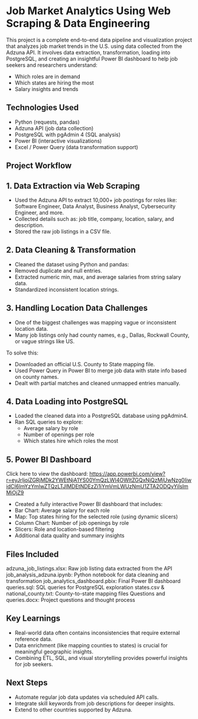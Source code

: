# Job Market Analytics Using Web Scraping & Data Engineering
This project is a complete end-to-end data pipeline and visualization project that analyzes job market trends in the U.S. using data collected from the Adzuna API. It involves data extraction, transformation, loading into PostgreSQL, and creating an insightful Power BI dashboard to help job seekers and researchers understand:
- Which roles are in demand
- Which states are hiring the most
- Salary insights and trends

## Technologies Used
- Python (requests, pandas)
- Adzuna API (job data collection)
- PostgreSQL with pgAdmin 4 (SQL analysis)
- Power BI (interactive visualizations)
- Excel / Power Query (data transformation support)

## Project Workflow
## 1. Data Extraction via Web Scraping ##
- Used the Adzuna API to extract 10,000+ job postings for roles like: Software Engineer, Data Analyst, Business Analyst, Cybersecurity Engineer, and more.
- Collected details such as: job title, company, location, salary, and description.
- Stored the raw job listings in a CSV file.

## 2. Data Cleaning & Transformation ##
- Cleaned the dataset using Python and pandas:
- Removed duplicate and null entries.
- Extracted numeric min, max, and average salaries from string salary data.
- Standardized inconsistent location strings.

## 3. Handling Location Data Challenges ##
- One of the biggest challenges was mapping vague or inconsistent location data.
- Many job listings only had county names, e.g., Dallas, Rockwall County, or vague strings like US.

To solve this:
- Downloaded an official U.S. County to State mapping file.
- Used Power Query in Power BI to merge job data with state info based on county names.
- Dealt with partial matches and cleaned unmapped entries manually.

## 4. Data Loading into PostgreSQL ##
- Loaded the cleaned data into a PostgreSQL database using pgAdmin4.
- Ran SQL queries to explore:
  - Average salary by role
  - Number of openings per role
  - Which states hire which roles the most

## 5. Power BI Dashboard ##  
Click here to view the dashboard: https://app.powerbi.com/view?r=eyJrIjoiZGRjMDk2YWEtNjA1YS00YmQzLWI4OWItZGQxNjQzMjUwNzg0IiwidCI6ImYzYmIwZTQzLTJlMDEtNDEzZi1iYmVmLWUzNmU1ZTA2ODQyYiIsImMiOjZ9
- Created a fully interactive Power BI dashboard that includes:
- Bar Chart: Average salary for each role
- Map: Top states hiring for the selected role (using dynamic slicers)
- Column Chart: Number of job openings by role
- Slicers: Role and location-based filtering
- Additional data quality and summary insights

## Files Included
adzuna_job_listings.xlsx: Raw job listing data extracted from the API
job_analysis_adzuna.ipynb:	Python notebook for data cleaning and transformation
job_analytics_dashboard.pbix:	Final Power BI dashboard
queries.sql:	SQL queries for PostgreSQL exploration
states.csv & national_county.txt:	County-to-state mapping files
Questions and queries.docx:	Project questions and thought process

## Key Learnings
- Real-world data often contains inconsistencies that require external reference data.
- Data enrichment (like mapping counties to states) is crucial for meaningful geographic insights.
- Combining ETL, SQL, and visual storytelling provides powerful insights for job seekers.

## Next Steps
- Automate regular job data updates via scheduled API calls.
- Integrate skill keywords from job descriptions for deeper insights.
- Extend to other countries supported by Adzuna.
